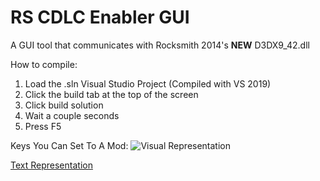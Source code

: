 # RS CDLC Enabler GUI
A GUI tool that communicates with Rocksmith 2014's **NEW** D3DX9_42.dll

How to compile:

1. Load the .sln Visual Studio Project (Compiled with VS 2019)
2. Click the build tab at the top of the screen
3. Click build solution
4. Wait a couple seconds
5. Press F5


Keys You Can Set To A Mod: ![Visual Representation](https://i.imgur.com/lpNv3yG.png)

[Text Representation](https://pastebin.com/raw/7f1CvkUt)
